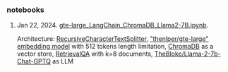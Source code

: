 ### notebooks
1. Jan 22, 2024. [gte-large_LangChain_ChromaDB_Llama2-7B.ipynb](notebooks/gte-large_LangChain_ChromaDB_Llama2-7B.ipynb).

   Architecture: [RecursiveCharacterTextSplitter](https://api.python.langchain.com/en/latest/text_splitter/langchain.text_splitter.RecursiveCharacterTextSplitter.html#), ["thenlper/gte-large" embedding model](https://huggingface.co/thenlper/gte-large) with 512 tokens length limitation, [ChromaDB](https://python.langchain.com/docs/integrations/vectorstores/chroma) as a vector store, [RetrievalQA](https://api.python.langchain.com/en/latest/chains/langchain.chains.retrieval_qa.base.RetrievalQA.html) with k=8 documents, [TheBloke/Llama-2-7b-Chat-GPTQ](https://huggingface.co/TheBloke/Llama-2-7B-Chat-GPTQ) as LLM
